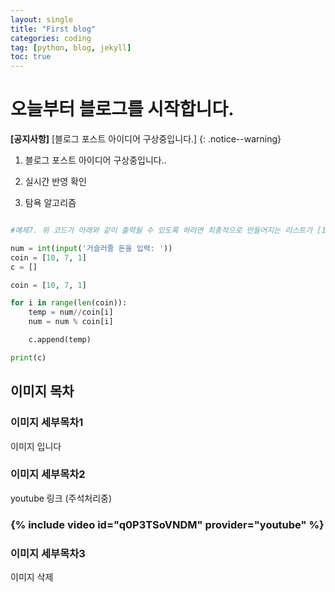 ```yaml
---
layout: single
title: "First blog"
categories: coding
tag: [python, blog, jekyll]
toc: true
---
```


# 오늘부터 블로그를 시작합니다.

**[공지사항]** [블로그 포스트 아이디어 구상중입니다.]
{: .notice--warning}

1. 블로그 포스트 아이디어 구상중입니다..

2. 실시간 반영 확인

3. 탐욕 알고리즘

```python

#예제7. 위 코드가 아래와 같이 출력될 수 있도록 하려면 최종적으로 만들어지는 리스트가 [1, 0, 4]여야 함

num = int(input('거슬러줄 돈을 입력: '))
coin = [10, 7, 1]
c = []

coin = [10, 7, 1]

for i in range(len(coin)):
    temp = num//coin[i]
    num = num % coin[i]

    c.append(temp)

print(c)
```

## 이미지 목차

### 이미지 세부목차1

이미지 입니다

### 이미지 세부목차2

youtube 링크 (주석처리중)

### {% include video id="q0P3TSoVNDM" provider="youtube" %}

### 이미지 세부목차3

이미지 삭제
